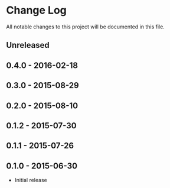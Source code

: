 # Change Log
All notable changes to this project will be documented in this file.

## Unreleased

## 0.4.0 - 2016-02-18

## 0.3.0 - 2015-08-29

## 0.2.0 - 2015-08-10

## 0.1.2 - 2015-07-30

## 0.1.1 - 2015-07-26

## 0.1.0 - 2015-06-30

- Initial release

